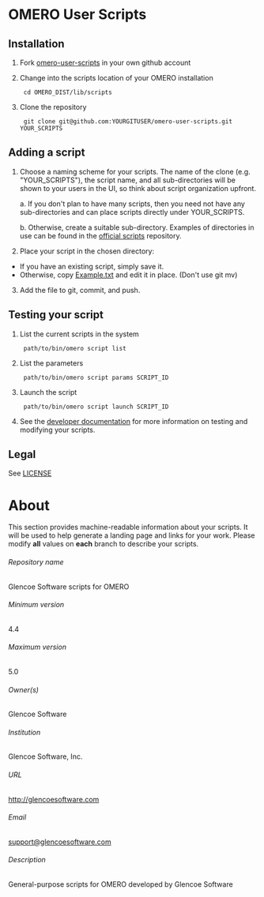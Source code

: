 OMERO User Scripts
==================

Installation
------------

1. Fork [omero-user-scripts](https://github.com/ome/omero-user-scripts/fork) in your own github account

2. Change into the scripts location of your OMERO installation

        cd OMERO_DIST/lib/scripts

3. Clone the repository

        git clone git@github.com:YOURGITUSER/omero-user-scripts.git YOUR_SCRIPTS

Adding a script
---------------

1. Choose a naming scheme for your scripts. The name of the clone
   (e.g. "YOUR_SCRIPTS"), the script name, and all sub-directories will be shown
   to your users in the UI, so think about script organization upfront.

   a. If you don't plan to have many scripts, then you need not have any sub-directories
      and can place scripts directly under YOUR_SCRIPTS.

   b. Otherwise, create a suitable sub-directory. Examples of directories in use can be
      found in the [official scripts](https://github.com/ome/scripts) repository.

2. Place your script in the chosen directory:
  * If you have an existing script, simply save it.
  * Otherwise, copy [Example.txt](Example.txt) and edit it in place. (Don't use git mv)

3. Add the file to git, commit, and push.

Testing your script
-------------------

1. List the current scripts in the system

        path/to/bin/omero script list

2. List the parameters

        path/to/bin/omero script params SCRIPT_ID

3. Launch the script

        path/to/bin/omero script launch SCRIPT_ID

4. See the [developer documentation](https://www.openmicroscopy.org/site/support/omero4/developers/scripts/)
   for more information on testing and modifying your scripts.

Legal
-----

See [LICENSE](LICENSE)


# About #
This section provides machine-readable information about your scripts.
It will be used to help generate a landing page and links for your work.
Please modify **all** values on **each** branch to describe your scripts.

###### Repository name ######
Glencoe Software scripts for OMERO

###### Minimum version ######
4.4

###### Maximum version ######
5.0

###### Owner(s) ######
Glencoe Software

###### Institution ######
Glencoe Software, Inc.

###### URL ######
http://glencoesoftware.com

###### Email ######
support@glencoesoftware.com

###### Description ######
General-purpose scripts for OMERO developed by Glencoe Software
